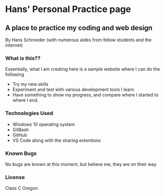 # Hans' Personal Practice page #
 
## A place to practice my coding and web design ##

By Hans Schroeder (with numerous aides from fellow students and the internet)

### What is this?? ###

Essentially, what I am creating here is a sample website where I can do the following 

* Try my new skills
* Experiment and test with various development tools I learn
* Have something to show my progress, and compare where I started to where I end. 

### Technologies Used ###

* Windows 10 operating system
* GitBash
* GitHub
* VS Code along with the sharing extentions

### Known Bugs ###
No bugs are known at this moment, but believe me, they are on their way. 

### License ###
Class C Oregon